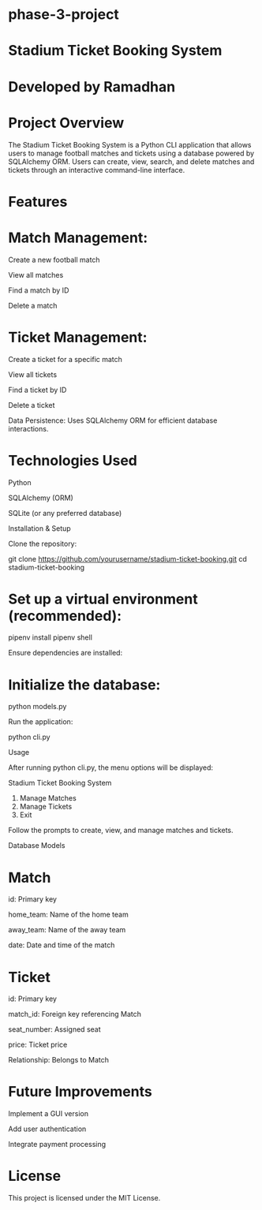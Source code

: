 # phase-3-project

# Stadium Ticket Booking System

# Developed by Ramadhan
# Project Overview

The Stadium Ticket Booking System is a Python CLI application that allows users to manage football matches and tickets using a database powered by SQLAlchemy ORM. Users can create, view, search, and delete matches and tickets through an interactive command-line interface.

# Features

# Match Management:

Create a new football match

View all matches

Find a match by ID

Delete a match

# Ticket Management:

Create a ticket for a specific match

View all tickets

Find a ticket by ID

Delete a ticket

Data Persistence: Uses SQLAlchemy ORM for efficient database interactions.

# Technologies Used

Python

SQLAlchemy (ORM)

SQLite (or any preferred database)

Installation & Setup

Clone the repository:

git clone https://github.com/yourusername/stadium-ticket-booking.git
cd stadium-ticket-booking

# Set up a virtual environment (recommended):

pipenv install
pipenv shell

Ensure dependencies are installed:


# Initialize the database:

python models.py

Run the application:

python cli.py

Usage

After running python cli.py, the menu options will be displayed:

Stadium Ticket Booking System
1. Manage Matches
2. Manage Tickets
3. Exit

Follow the prompts to create, view, and manage matches and tickets.

Database Models

# Match

id: Primary key

home_team: Name of the home team

away_team: Name of the away team

date: Date and time of the match


# Ticket

id: Primary key

match_id: Foreign key referencing Match

seat_number: Assigned seat

price: Ticket price

Relationship: Belongs to Match

# Future Improvements

Implement a GUI version

Add user authentication

Integrate payment processing

# License

This project is licensed under the MIT License.



